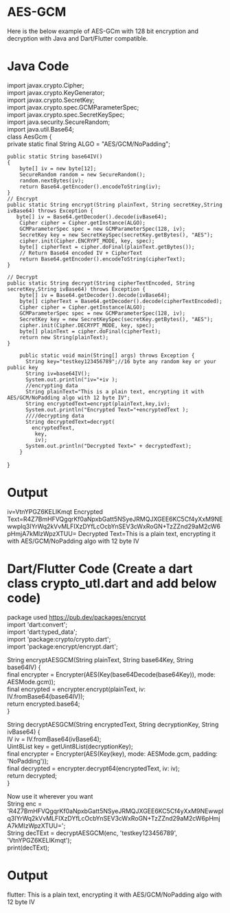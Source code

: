 # AES-GCM
Here is the below example of AES-GCm with 128 bit encryption and decryption with Java and Dart/Flutter compatible.

# Java Code

import javax.crypto.Cipher;<br/>
import javax.crypto.KeyGenerator;<br/>
import javax.crypto.SecretKey;<br/>
import javax.crypto.spec.GCMParameterSpec;<br/>
import javax.crypto.spec.SecretKeySpec;<br/>
import java.security.SecureRandom;<br/>
import java.util.Base64;<br/>
class AesGcm {<br/>
   private static final String ALGO = "AES/GCM/NoPadding";
    
    public static String base64IV()
    {
        byte[] iv = new byte[12];
        SecureRandom random = new SecureRandom();
        random.nextBytes(iv);
        return Base64.getEncoder().encodeToString(iv);
    }
    // Encrypt
    public static String encrypt(String plainText, String secretKey,String ivBase64) throws Exception {
       byte[] iv = Base64.getDecoder().decode(ivBase64);
        Cipher cipher = Cipher.getInstance(ALGO);
        GCMParameterSpec spec = new GCMParameterSpec(128, iv);
        SecretKey key = new SecretKeySpec(secretKey.getBytes(), "AES");
        cipher.init(Cipher.ENCRYPT_MODE, key, spec);
        byte[] cipherText = cipher.doFinal(plainText.getBytes());
        // Return Base64 encoded IV + CipherText
        return Base64.getEncoder().encodeToString(cipherText);
    }

    // Decrypt
    public static String decrypt(String cipherTextEncoded, String secretKey,String ivBase64) throws Exception {
        byte[] iv = Base64.getDecoder().decode(ivBase64);
        byte[] cipherText = Base64.getDecoder().decode(cipherTextEncoded);
        Cipher cipher = Cipher.getInstance(ALGO);
        GCMParameterSpec spec = new GCMParameterSpec(128, iv);
        SecretKey key = new SecretKeySpec(secretKey.getBytes(), "AES");
        cipher.init(Cipher.DECRYPT_MODE, key, spec);
        byte[] plainText = cipher.doFinal(cipherText);
        return new String(plainText);
    }
    
	    public static void main(String[] args) throws Exception {
	      String key="testkey123456789";//16 byte any random key or your public key
	      String iv=base64IV();
	      System.out.println("iv="+iv );
	      //encrypting data
	      String plainText="This is a plain text, encrypting it with AES/GCM/NoPadding algo with 12 byte IV";
	      String encryptedText=encrypt(plainText,key,iv);
	      System.out.println("Encrypted Text="+encryptedText );
	      ////decrypting data
	      String decryptedText=decrypt(
	        encryptedText,
	         key,
	         iv);
	      System.out.println("Decrypted Text=" + decryptedText);
	    }
}
# Output
iv=VtnYPGZ6KELIKmqt
Encrypted Text=R4Z7BmHFVQgqrKf0aNpxbGatt5NSyeJRMQJXGEE6KC5Cf4yXxM9NEwwpIq3IYrWq2kVvMLFIXzDYfLcOcbYnSEV3cWxRoGN+TzZZnd29aM2cW6pHmjA7kMIzWpzXTUU=
Decrypted Text=This is a plain text, encrypting it with AES/GCM/NoPadding algo with 12 byte IV


# Dart/Flutter Code (Create a dart class crypto_utl.dart and add below code)

package used https://pub.dev/packages/encrypt <br/>
import 'dart:convert';<br/>
import 'dart:typed_data';<br/>
import 'package:crypto/crypto.dart';<br/>
import 'package:encrypt/encrypt.dart';<br/>

String encryptAESGCM(String plainText, String base64Key, String base64IV) {<br/>
  final encrypter = Encrypter(AES(Key(base64Decode(base64Key)), mode: AESMode.gcm));<br/>
  final encrypted = encrypter.encrypt(plainText, iv: IV.fromBase64(base64IV));<br/>
  return encrypted.base64;<br/>
}<br/>

String decryptAESGCM(String encryptedText, String decryptionKey, String ivBase64) {<br/>
  IV iv = IV.fromBase64(ivBase64);<br/>
  Uint8List key = getUint8List(decryptionKey);<br/>
  final encrypter = Encrypter(AES(Key(key), mode: AESMode.gcm, padding: 'NoPadding'));<br/>
  final decrypted = encrypter.decrypt64(encryptedText, iv: iv);<br/>
  return decrypted;<br/>
}<br/>

Now use it wherever you want<br/>
String enc = 'R4Z7BmHFVQgqrKf0aNpxbGatt5NSyeJRMQJXGEE6KC5Cf4yXxM9NEwwpIq3IYrWq2kVvMLFIXzDYfLcOcbYnSEV3cWxRoGN+TzZZnd29aM2cW6pHmjA7kMIzWpzXTUU='; <br/>
  String decTExt = decryptAESGCM(enc, 'testkey123456789', 'VtnYPGZ6KELIKmqt');<br/>
  print(decTExt);<br/>
  
# Output 
flutter: This is a plain text, encrypting it with AES/GCM/NoPadding algo with 12 byte IV
